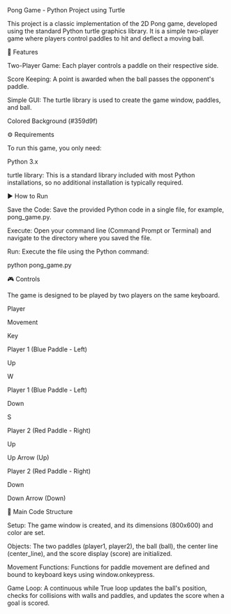 Pong Game - Python Project using Turtle

This project is a classic implementation of the 2D Pong game, developed using the standard Python turtle graphics library. It is a simple two-player game where players control paddles to hit and deflect a moving ball.

🚀 Features

Two-Player Game: Each player controls a paddle on their respective side.

Score Keeping: A point is awarded when the ball passes the opponent's paddle.

Simple GUI: The turtle library is used to create the game window, paddles, and ball.

Colored Background (#359d9f)


⚙️ Requirements

To run this game, you only need:

Python 3.x

turtle library: This is a standard library included with most Python installations, so no additional installation is typically required.


▶️ How to Run

Save the Code: Save the provided Python code in a single file, for example, pong_game.py.

Execute: Open your command line (Command Prompt or Terminal) and navigate to the directory where you saved the file.

Run: Execute the file using the Python command:

python pong_game.py


🎮 Controls

The game is designed to be played by two players on the same keyboard.

Player

Movement

Key

Player 1 (Blue Paddle - Left)

Up

W

Player 1 (Blue Paddle - Left)

Down

S

Player 2 (Red Paddle - Right)

Up

Up Arrow (Up)

Player 2 (Red Paddle - Right)

Down

Down Arrow (Down)

📝 Main Code Structure

Setup: The game window is created, and its dimensions (800x600) and color are set.

Objects: The two paddles (player1, player2), the ball (ball), the center line (center_line), and the score display (score) are initialized.

Movement Functions: Functions for paddle movement are defined and bound to keyboard keys using window.onkeypress.

Game Loop: A continuous while True loop updates the ball's position, checks for collisions with walls and paddles, and updates the score when a goal is scored.
